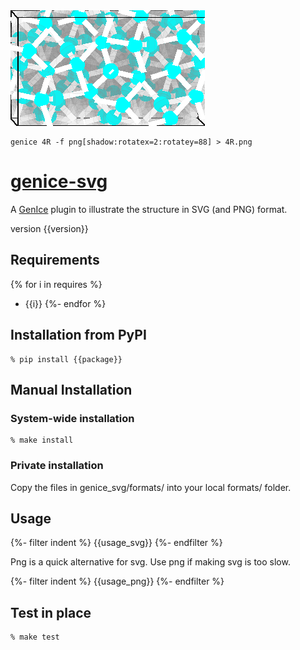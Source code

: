 <img src="4R.png">

    genice 4R -f png[shadow:rotatex=2:rotatey=88] > 4R.png


# [genice-svg]({{url}})

A [GenIce](https://github.com/vitroid/GenIce) plugin to illustrate the structure in SVG (and PNG) format.

version {{version}}

## Requirements
{% for i in requires %}
* {{i}}
{%- endfor %}

## Installation from PyPI

    % pip install {{package}}

## Manual Installation

### System-wide installation

    % make install

### Private installation

Copy the files in genice_svg/formats/ into your local formats/ folder.

## Usage

{%- filter indent %}
    {{usage_svg}}
{%- endfilter %}

Png is a quick alternative for svg. Use png if making svg is too slow.

{%- filter indent %}
    {{usage_png}}
{%- endfilter %}

## Test in place

    % make test
